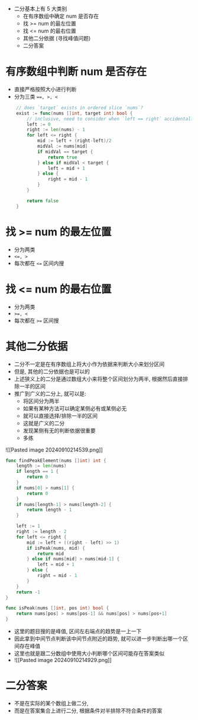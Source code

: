 - 二分基本上有 5 大类别
	- 在有序数组中确定 num 是否存在
	- 找 >= num 的最左位置
	- 找 <= num 的最右位置
	- 其他二分依据 (寻找峰值问题)
	- 二分答案


# 有序数组中判断 num 是否存在
- 直接严格按照大小进行判断
- 分为三类 `==, >, <`
```go
	// does `target` exists in ordered slice `nums`?
	exist := func(nums []int, target int) bool {
		// inclusive, need to consider when `left == right` accidentally
		left := 0
		right := len(nums) - 1
		for left <= right {
			mid := left + (right-left)/2
			midVal := nums[mid]
			if midVal == target {
				return true
			} else if midVal < target {
				left = mid + 1
			} else {
				right = mid - 1
			}
		}

		return false
	}
```


# 找 >= num 的最左位置
- 分为两类
- `<=, >`
- 每次都在 `<=` 区间内搜

# 找 <= num 的最右位置
- 分为两类
- `>=, <`
- 每次都在 `>=` 区间搜

# 其他二分依据
- 二分不一定是在有序数组上将大小作为依据来判断大小来划分区间
- 但是, 其他的二分依据也是可以的
- 上述狭义上的二分是通过数组大小来将整个区间划分为两半, 根据然后直接排除一半的区间
- 推广到广义的二分上, 就可以是: 
	- 将区间分为两半
	- 如果有某种方法可以确定某侧必有或某侧必无
	- 就可以直接选择/排除一半的区间
	- 这就是广义的二分
	- 发现某侧有无的判断依据很重要
	- 多练

![[Pasted image 20240910214539.png]]
```go
func findPeakElement(nums []int) int {
	length := len(nums)
	if length == 1 {
		return 0
	}
	if nums[0] > nums[1] {
		return 0
	}
	if nums[length-1] > nums[length-2] {
		return length - 1
	}

	left := 1
	right := length - 2
	for left <= right {
		mid := left + ((right - left) >> 1)
		if isPeak(nums, mid) {
			return mid
		} else if nums[mid] > nums[mid-1] {
			left = mid + 1
		} else {
			right = mid - 1
		}
	}
	return -1
}

func isPeak(nums []int, pos int) bool {
	return nums[pos] > nums[pos-1] && nums[pos] > nums[pos+1]
}
```
- 这里的题目搜的是峰值, 区间左右端点的趋势是一上一下
- 因此拿到中间节点判断该中间节点附近的趋势, 就可以进一步判断出哪一个区间存在峰值
- 这里也就是跟二分数组中使用大小判断哪个区间可能存在答案类似
- ![[Pasted image 20240910214929.png]]


# 二分答案
- 不是在实际的某个数组上做二分, 
- 而是在答案集合上进行二分, 根据条件对半排除不符合条件的答案